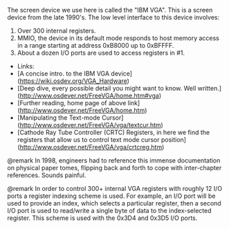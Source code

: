 The screen device we use here is called the "IBM VGA". This is a screen
device from the late 1990's. The low level interface to this device
involves:

1. Over 300 internal registers.
2. MMIO, the device in its default mode responds to host memory access in a
   range starting at address 0xB8000 up to 0xBFFFF.
3. About a dozen I/O ports are used to access registers in #1.

* Links:
* [A concise intro. to the IBM VGA device]
(https://wiki.osdev.org/VGA_Hardware)
* [Deep dive, every possible detail you might want to know. Well written.]
(http://www.osdever.net/FreeVGA/home.htm#vga)
* [Further reading, home page of above link]
(http://www.osdever.net/FreeVGA/home.htm)
* [Manipulating the Text-mode Cursor]
(http://www.osdever.net/FreeVGA/vga/textcur.htm)
* [Cathode Ray Tube Controller (CRTC) Registers, in here we find the registers
that allow us to control text mode cursor position]
(http://www.osdever.net/FreeVGA/vga/crtcreg.htm)

@remark In 1998, engineers had to reference this immense documentation on
physical paper tomes, flipping back and forth to cope with inter-chapter
references. Sounds painful.

@remark In order to control 300+ internal VGA registers with roughly 12 I/O
ports a register indexing scheme is used. For example, an I/O port will be
used to provide an index, which selects a particular register, then a second
I/O port is used to read/write a single byte of data to the index-selected
register. This scheme is used with the 0x3D4 and 0x3D5 I/O ports.

